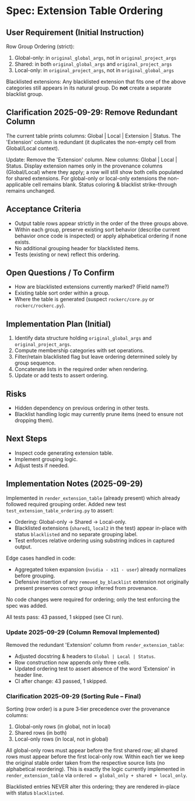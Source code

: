 # Spec: Extension Table Ordering

## User Requirement (Initial Instruction)
Row Group Ordering (strict):

1. Global-only: in `original_global_args`, not in `original_project_args`
2. Shared: in both `original_global_args` and `original_project_args`
3. Local-only: in `original_project_args`, not in `original_global_args`

Blacklisted extensions: Any blacklisted extension that fits one of the above categories still appears in its natural group. Do **not** create a separate blacklist group.

## Clarification 2025-09-29: Remove Redundant Column
The current table prints columns: Global | Local | Extension | Status.
The 'Extension' column is redundant (it duplicates the non-empty cell from Global/Local context).

Update: Remove the 'Extension' column. New columns: Global | Local | Status.
Display extension names only in the provenance columns (Global/Local) where they apply; a row will still show both cells populated for shared extensions.
For global-only or local-only extensions the non-applicable cell remains blank.
Status coloring & blacklist strike-through remains unchanged.

## Acceptance Criteria
- Output table rows appear strictly in the order of the three groups above.
- Within each group, preserve existing sort behavior (describe current behavior once code is inspected) or apply alphabetical ordering if none exists.
- No additional grouping header for blacklisted items.
- Tests (existing or new) reflect this ordering.

## Open Questions / To Confirm
- How are blacklisted extensions currently marked? (Field name?)
- Existing table sort order within a group.
- Where the table is generated (suspect `rockerc/core.py` or `rockerc/rockerc.py`).

## Implementation Plan (Initial)
1. Identify data structure holding `original_global_args` and `original_project_args`.
2. Compute membership categories with set operations.
3. Filter/retain blacklisted flag but leave ordering determined solely by group sequence.
4. Concatenate lists in the required order when rendering.
5. Update or add tests to assert ordering.

## Risks
- Hidden dependency on previous ordering in other tests.
- Blacklist handling logic may currently prune items (need to ensure not dropping them).

## Next Steps
- Inspect code generating extension table.
- Implement grouping logic.
- Adjust tests if needed.

## Implementation Notes (2025-09-29)
Implemented in `render_extension_table` (already present) which already followed required grouping order. Added new test `test_extension_table_ordering.py` to assert:

- Ordering: Global-only -> Shared -> Local-only.
- Blacklisted extensions (`shared1`, `local2` in the test) appear in-place with status `blacklisted` and no separate grouping label.
- Test enforces relative ordering using substring indices in captured output.

Edge cases handled in code:
- Aggregated token expansion (`nvidia - x11 - user`) already normalizes before grouping.
- Defensive insertion of any `removed_by_blacklist` extension not originally present preserves correct group inferred from provenance.

No code changes were required for ordering; only the test enforcing the spec was added.

All tests pass: 43 passed, 1 skipped (see CI run).

### Update 2025-09-29 (Column Removal Implemented)
Removed the redundant 'Extension' column from `render_extension_table`:
- Adjusted docstring & headers to `Global | Local | Status`.
- Row construction now appends only three cells.
- Updated ordering test to assert absence of the word 'Extension' in header line.
- CI after change: 43 passed, 1 skipped.

### Clarification 2025-09-29 (Sorting Rule – Final)
Sorting (row order) is a pure 3‑tier precedence over the provenance columns:
1. Global-only rows (in global, not in local)
2. Shared rows (in both)
3. Local-only rows (in local, not in global)

All global-only rows must appear before the first shared row; all shared rows must appear before the first local-only row. Within each tier we keep the original stable order taken from the respective source lists (no alphabetical reordering). This is exactly the logic currently implemented in `render_extension_table` via `ordered = global_only + shared + local_only`.

Blacklisted entries NEVER alter this ordering; they are rendered in-place with status `blacklisted`.
